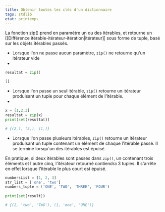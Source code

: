 ```yaml
---
title: Obtenir toutes les clés d'un dictionnaire
tags: stdlib
etat: printemps
---
```


La fonction zip() prend en paramètre un ou des itérables, et retourne un [[Différence itérable-itérateur-itération\|itérateur]] sous forme de tuple, basé sur les objets itérables passés.

- Lorsque l'on ne passe aucun paramètre, ```zip()``` ne retourne qu'un itérateur vide
- 
```python
resultat = zip()

[]
```

- Lorsque l'on passe un seul itérable, ```zip()``` retourne un itérateur produisant un tuple pour chaque élément de l'itérable.
- 
```python
x = [1,2,3]
resultat = zip(x)
print(set(resultat))

# {(2,), (3,), (1,)}
```

- Lorsque l'on passe plusieurs itérables, ```zip()``` retourne un itérateur produisant un tuple contenant un élément de chaque l'itérable passé. Il se termine lorsqu'un des itérables est épuisé. 

En pratique, si deux itérables sont passés  dans ```zip()```, un contenant trois éléments et l'autre cinq, l'itérateur retourné contiendra 3 tuples. Il s'arrête en effet lorsque l'itérable le plus court est épuisé.

```python
numbersList = [1, 2, 3]
str_list = ['one', 'two']
numbers_tuple = ('ONE', 'TWO', 'THREE', 'FOUR')
 
print(set(result))

# {(2, 'two', 'TWO'), (1, 'one', 'ONE')}
```
